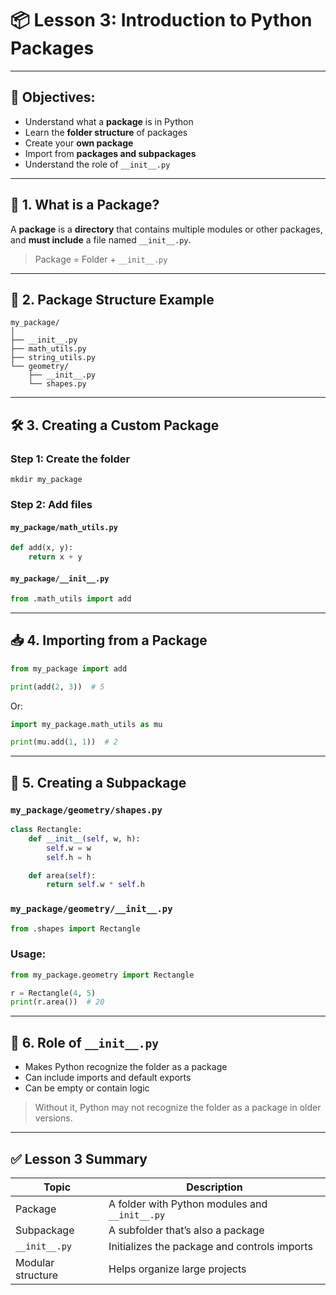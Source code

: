 # 📦 **Lesson 3: Introduction to Python Packages**

---

## 🎯 **Objectives:**

* Understand what a **package** is in Python
* Learn the **folder structure** of packages
* Create your **own package**
* Import from **packages and subpackages**
* Understand the role of `__init__.py`

---

## 🧩 1. What is a Package?

A **package** is a **directory** that contains multiple modules or other packages, and **must include** a file named `__init__.py`.

> Package = Folder + `__init__.py`

---

## 📁 2. Package Structure Example

```
my_package/
│
├── __init__.py
├── math_utils.py
├── string_utils.py
└── geometry/
    ├── __init__.py
    └── shapes.py
```

---

## 🛠 3. Creating a Custom Package

### Step 1: Create the folder

```
mkdir my_package
```

### Step 2: Add files

#### `my_package/math_utils.py`

```python
def add(x, y):
    return x + y
```

#### `my_package/__init__.py`

```python
from .math_utils import add
```

---

## 📥 4. Importing from a Package

```python
from my_package import add

print(add(2, 3))  # 5
```

Or:

```python
import my_package.math_utils as mu

print(mu.add(1, 1))  # 2
```

---

## 📂 5. Creating a Subpackage

### `my_package/geometry/shapes.py`

```python
class Rectangle:
    def __init__(self, w, h):
        self.w = w
        self.h = h

    def area(self):
        return self.w * self.h
```

### `my_package/geometry/__init__.py`

```python
from .shapes import Rectangle
```

### Usage:

```python
from my_package.geometry import Rectangle

r = Rectangle(4, 5)
print(r.area())  # 20
```

---

## 🧠 6. Role of `__init__.py`

* Makes Python recognize the folder as a package
* Can include imports and default exports
* Can be empty or contain logic

> Without it, Python may not recognize the folder as a package in older versions.

---

## ✅ Lesson 3 Summary

| Topic             | Description                                    |
| ----------------- | ---------------------------------------------- |
| Package           | A folder with Python modules and `__init__.py` |
| Subpackage        | A subfolder that’s also a package              |
| `__init__.py`     | Initializes the package and controls imports   |
| Modular structure | Helps organize large projects                  |

